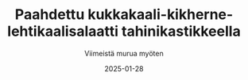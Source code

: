---
title: "Paahdettu kukkakaali-kikherne-lehtikaalisalaatti tahinikastikkeella"
image: "https://vegaanibotti.lauravuo.me/2025/01/2025-01-28_small.png"
date: 2025-01-28
receipt_url: "https://viimeistamuruamyoten.com/paahdettu-kukkakaali-kikherne-lehtikaalisalaatti-tahinikastikkeella/"
author: "Viimeistä murua myöten"
---
